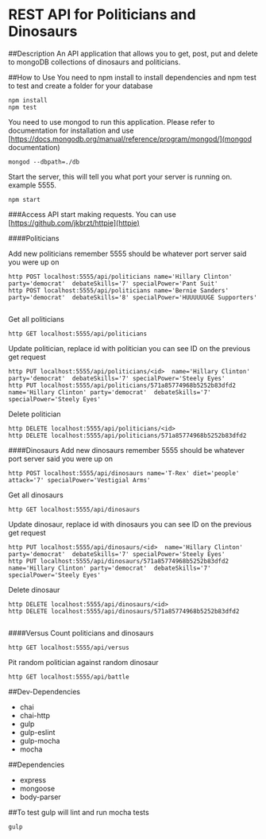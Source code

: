 # REST API for Politicians and Dinosaurs

##Description
An API application that allows you to get, post, put and delete to mongoDB collections of dinosaurs and politicians.

##How to Use
You need to npm install to install dependencies and npm test to test and create a folder for your database
```
npm install
npm test

```
You need to use mongod to run this application. Please refer to documentation for installation and use [https://docs.mongodb.org/manual/reference/program/mongod/](mongod documentation)

```
mongod --dbpath=./db

```
Start the server, this will tell you what port your server is running on. example 5555.
```
npm start

```

###Access API
start making requests. You can use [https://github.com/jkbrzt/httpie](httpie)

####Politicians


Add new politicians remember 5555 should be whatever port server said you were up on
```
http POST localhost:5555/api/politicians name='Hillary Clinton' party='democrat'  debateSkills='7' specialPower='Pant Suit'
http POST localhost:5555/api/politicians name='Bernie Sanders' party='democrat'  debateSkills='8' specialPower='HUUUUUUGE Supporters'


```
Get all politicians
```
http GET localhost:5555/api/politicians

```
Update politician, replace id with politician you can see ID on the previous get request

```
http PUT localhost:5555/api/politicians/<id>  name='Hillary Clinton' party='democrat'  debateSkills='7' specialPower='Steely Eyes'
http PUT localhost:5555/api/politicians/571a85774968b5252b83dfd2  name='Hillary Clinton' party='democrat'  debateSkills='7' specialPower='Steely Eyes'

```
Delete politician
```
http DELETE localhost:5555/api/politicians/<id>
http DELETE localhost:5555/api/politicians/571a85774968b5252b83dfd2

```
####Dinosaurs
Add new dinosaurs remember 5555 should be whatever port server said you were up on
```
http POST localhost:5555/api/dinosaurs name='T-Rex' diet='people'  attack='7' specialPower='Vestigial Arms'

```
Get all dinosaurs
```
http GET localhost:5555/api/dinosaurs

```
Update dinosaur, replace id with dinosaurs you can see ID on the previous get request

```
http PUT localhost:5555/api/dinosaurs/<id>  name='Hillary Clinton' party='democrat'  debateSkills='7' specialPower='Steely Eyes'
http PUT localhost:5555/api/dinosaurs/571a85774968b5252b83dfd2  name='Hillary Clinton' party='democrat'  debateSkills='7' specialPower='Steely Eyes'

```
Delete dinosaur
```
http DELETE localhost:5555/api/dinosaurs/<id>
http DELETE localhost:5555/api/dinosaurs/571a85774968b5252b83dfd2


```

####Versus
Count politicians and dinosaurs
```
http GET localhost:5555/api/versus

```

Pit random politician against random dinosaur
```
http GET localhost:5555/api/battle

```

##Dev-Dependencies
* chai
* chai-http
* gulp
* gulp-eslint
* gulp-mocha
* mocha

##Dependencies
* express
* mongoose
* body-parser

##To test
gulp will lint and run mocha tests
```
gulp
```
